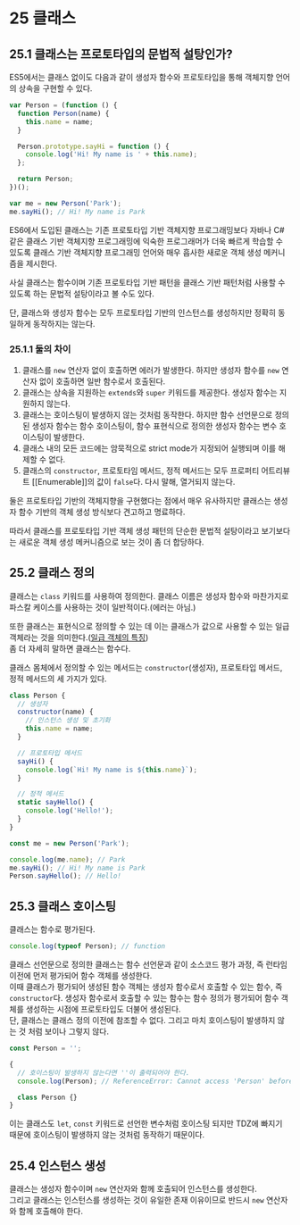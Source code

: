# 25 클래스

## 25.1 클래스는 프로토타입의 문법적 설탕인가?

ES5에서는 클래스 없이도 다음과 같이 생성자 함수와 프로토타입을 통해 객체지향 언어의 상속을 구현할 수 있다.

```js
var Person = (function () {
  function Person(name) {
    this.name = name;
  }

  Person.prototype.sayHi = function () {
    console.log('Hi! My name is ' + this.name);
  };

  return Person;
})();

var me = new Person('Park');
me.sayHi(); // Hi! My name is Park
```

ES6에서 도입된 클래스는 기존 프로토타입 기반 객체지향 프로그래밍보다 자바나 C#같은 클래스 기반 객체지향 프로그래밍에 익숙한 프로그래머가 더욱 빠르게 학습할 수 있도록 클래스 기반 객체지향 프로그래밍 언어와 매우 흡사한 새로운 객체 생성 메커니즘을 제시한다.

사실 클래스는 함수이며 기존 프로토타입 기반 패턴을 클래스 기반 패턴처럼 사용할 수 있도록 하는 문법적 설탕이라고 볼 수도 있다.

단, 클래스와 생성자 함수는 모두 프로토타입 기반의 인스턴스를 생성하지만 정확히 동일하게 동작하지는 않는다.

### 25.1.1 둘의 차이

1. 클래스를 `new` 연산자 없이 호출하면 에러가 발생한다. 하지만 생성자 함수를 `new` 연산자 없이 호출하면 일반 함수로서 호출된다.
2. 클래스는 상속을 지원하는 `extends`와 `super` 키워드를 제공한다. 생성자 함수는 지원하지 않는다.
3. 클래스는 호이스팅이 발생하지 않는 것처럼 동작한다. 하지만 함수 선언문으로 정의된 생성자 함수는 함수 호이스팅이, 함수 표현식으로 정의한 생성자 함수는 변수 호이스팅이 발생한다.
4. 클래스 내의 모든 코드에는 암묵적으로 strict mode가 지정되어 실행되며 이를 해제할 수 없다.
5. 클래스의 `constructor`, 프로토타임 메서드, 정적 메서드는 모두 프로퍼티 어트리뷰트 [[Enumerable]]의 값이 `false`다. 다시 말해, 열거되지 않는다.

둘은 프로토타입 기반의 객체지향을 구현했다는 점에서 매우 유사하지만 클래스는 생성자 함수 기반의 객체 생성 방식보다 견고하고 명료하다.

따라서 클래스를 프로토타입 기반 객체 생성 패턴의 단순한 문법적 설탕이라고 보기보다는 새로운 객체 생성 메커니즘으로 보는 것이 좀 더 합당하다.

## 25.2 클래스 정의

클래스는 `class` 키워드를 사용하여 정의한다. 클래스 이름은 생성자 함수와 마찬가지로 파스칼 케이스를 사용하는 것이 일반적이다.(에러는 아님.)

또한 클래스는 표현식으로 정의할 수 있는 데 이는 클래스가 값으로 사용할 수 있는 일급 객체라는 것을 의미한다.([일급 객체의 특징](../18_함수와%20일급%20객체/박노준.md#181-일급-객체))  
좀 더 자세히 말하면 클래스는 함수다.

클래스 몸체에서 정의할 수 있는 메서드는 `constructor`(생성자), 프로토타입 메서드, 정적 메서드의 세 가지가 있다.

```js
class Person {
  // 생성자
  constructor(name) {
    // 인스턴스 생성 및 초기화
    this.name = name;
  }

  // 프로토타입 메서드
  sayHi() {
    console.log(`Hi! My name is ${this.name}`);
  }

  // 정적 메서드
  static sayHello() {
    console.log('Hello!');
  }
}

const me = new Person('Park');

console.log(me.name); // Park
me.sayHi(); // Hi! My name is Park
Person.sayHello(); // Hello!
```

## 25.3 클래스 호이스팅

클래스는 함수로 평가된다.

```js
console.log(typeof Person); // function
```

클래스 선언문으로 정의한 클래스는 함수 선언문과 같이 소스코드 평가 과정, 즉 런타임 이전에 먼저 평가되어 함수 객체를 생성한다.  
이때 클래스가 평가되어 생성된 함수 객체는 생성자 함수로서 호출할 수 있는 함수, 즉 `constructor`다. 생성자 함수로서 호출할 수 있는 함수는 함수 정의가 평가되어 함수 객체를 생성하는 시점에 프로토타입도 더불어 생성된다.  
단, 클래스는 클래스 정의 이전에 참조할 수 없다. 그리고 마치 호이스팅이 발생하지 않는 것 처럼 보이나 그렇지 않다.

```js
const Person = '';

{
  // 호이스팅이 발생하지 않는다면 ''이 출력되어야 한다.
  console.log(Person); // ReferenceError: Cannot access 'Person' before initialization

  class Person {}
}
```

이는 클래스도 `let`, `const` 키워드로 선언한 변수처럼 호이스팅 되지만 TDZ에 빠지기 때문에 호이스팅이 발생하지 않는 것처럼 동작하기 때문이다.

## 25.4 인스턴스 생성

클래스는 생성자 함수이며 `new` 연산자와 함께 호출되어 인스턴스를 생성한다.  
그리고 클래스는 인스턴스를 생성하는 것이 유일한 존재 이유이므로 반드시 `new` 연산자와 함께 호출해야 한다.
